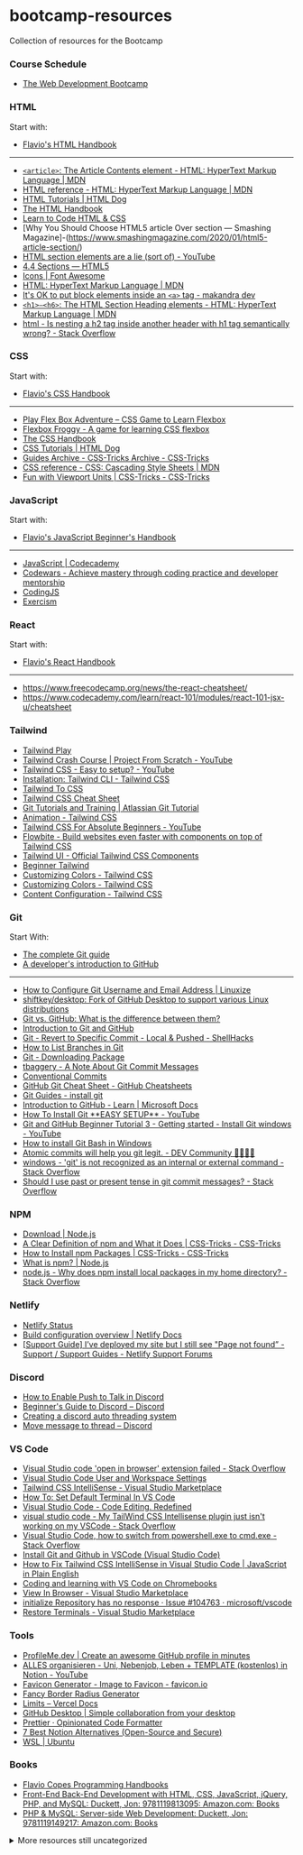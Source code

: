 # bootcamp-resources
Collection of resources for the Bootcamp

### Course Schedule

- [The Web Development Bootcamp](https://bootcamp.dev/schedule/)

### HTML

Start with: 

- [Flavio's HTML Handbook](https://www.freecodecamp.org/news/the-html-handbook/)
---
- [```<article>```: The Article Contents element - HTML: HyperText Markup Language | MDN](https://developer.mozilla.org/en-US/docs/Web/HTML/Element/article)
- [HTML reference - HTML: HyperText Markup Language | MDN](https://developer.mozilla.org/en-US/docs/Web/HTML/Reference)
- [HTML Tutorials | HTML Dog](https://htmldog.com/guides/html/)
- [The HTML Handbook](https://www.freecodecamp.org/news/the-html-handbook/)
- [Learn to Code HTML & CSS](https://learn.shayhowe.com/html-css/)
- [Why You Should Choose HTML5 article Over section — Smashing Magazine]-(https://www.smashingmagazine.com/2020/01/html5-article-section/)
- [HTML section elements are a lie (sort of) - YouTube](https://www.youtube.com/watch?v=ULdkpU51hTQ)
- [4.4 Sections — HTML5](https://www.w3.org/TR/2013/CR-html5-20130806/sections.html#the-article-element)
- [Icons | Font Awesome](https://fontawesome.com/icons)
- [HTML: HyperText Markup Language | MDN](https://developer.mozilla.org/en-US/docs/Web/HTML)
- [It's OK to put block elements inside an ```<a>``` tag - makandra dev](https://makandracards.com/makandra/43549-it-s-ok-to-put-block-elements-inside-an-a-tag)
- [```<h1>–<h6>```: The HTML Section Heading elements - HTML: HyperText Markup Language | MDN](https://developer.mozilla.org/en-US/docs/Web/HTML/Element/Heading_Elements)
- [html - Is nesting a h2 tag inside another header with h1 tag semantically wrong? - Stack Overflow](https://stackoverflow.com/questions/17363465/is-nesting-a-h2-tag-inside-another-header-with-h1-tag-semantically-wrong#17371139)


### CSS

Start with: 

- [Flavio's CSS Handbook](https://www.freecodecamp.org/news/the-css-handbook-a-handy-guide-to-css-for-developers-b56695917d11/)
---
- [Play Flex Box Adventure – CSS Game to Learn Flexbox](https://codingfantasy.com/games/flexboxadventure)
- [Flexbox Froggy - A game for learning CSS flexbox](https://flexboxfroggy.com/)
- [The CSS Handbook](https://flaviocopes.com/page/css-handbook/)
- [CSS Tutorials | HTML Dog](https://htmldog.com/guides/css/)
- [Guides Archive - CSS-Tricks Archive - CSS-Tricks](https://css-tricks.com/guides/)
- [CSS reference - CSS: Cascading Style Sheets | MDN](https://developer.mozilla.org/en-US/docs/Web/CSS/Reference)
- [Fun with Viewport Units | CSS-Tricks - CSS-Tricks](https://css-tricks.com/fun-viewport-units/)

### JavaScript

Start with:

- [Flavio's JavaScript Beginner's Handbook](https://www.freecodecamp.org/news/the-complete-javascript-handbook-f26b2c71719c/)
---
- [JavaScript | Codecademy](https://www.codecademy.com/resources/docs/javascript)
- [Codewars - Achieve mastery through coding practice and developer mentorship](https://www.codewars.com/)
- [CodingJS](https://the-winter.github.io/codingjs/)
- [Exercism](https://exercism.org/)

### React

Start with:

- [Flavio's React Handbook](https://www.freecodecamp.org/news/react-beginner-handbook/)
---
- https://www.freecodecamp.org/news/the-react-cheatsheet/
- https://www.codecademy.com/learn/react-101/modules/react-101-jsx-u/cheatsheet

### Tailwind

- [Tailwind Play](https://play.tailwindcss.com/)
- [Tailwind Crash Course | Project From Scratch - YouTube](https://www.youtube.com/watch?v=dFgzHOX84xQ)
- [Tailwind CSS - Easy to setup? - YouTube](https://www.youtube.com/watch?v=RUVLnECJNrw)
- [Installation: Tailwind CLI - Tailwind CSS](https://tailwindcss.com/docs/installation)
- [Tailwind To CSS](https://tailwind-to-css.vercel.app/)
- [Tailwind CSS Cheat Sheet](https://nerdcave.com/tailwind-cheat-sheet)
- [Git Tutorials and Training | Atlassian Git Tutorial](https://www.atlassian.com/git/tutorials)
- [Animation - Tailwind CSS](https://tailwindcss.com/docs/animation)
- [Tailwind CSS For Absolute Beginners - YouTube](https://www.youtube.com/watch?v=j_5-LISy9Qg)
- [Flowbite - Build websites even faster with components on top of Tailwind CSS](https://flowbite.com/)
- [Tailwind UI - Official Tailwind CSS Components](https://tailwindui.com/)
- [Beginner Tailwind](https://chrissev.gumroad.com/l/beginner-tailwind/nerds-unite)
- [Customizing Colors - Tailwind CSS](https://tailwindcss.com/docs/customizing-colors#adding-additional-colors)
- [Customizing Colors - Tailwind CSS](https://tailwindcss.com/docs/customizing-colors)
- [Content Configuration - Tailwind CSS](https://tailwindcss.com/docs/content-configuration)

### Git

Start With:

- [The complete Git guide](https://flaviocopes.com/git/)
- [A developer's introduction to GitHub](https://flaviocopes.com/github/)
---
- [How to Configure Git Username and Email Address | Linuxize](https://linuxize.com/post/how-to-configure-git-username-and-email/)
- [shiftkey/desktop: Fork of GitHub Desktop to support various Linux distributions](https://github.com/shiftkey/desktop)
- [Git vs. GitHub: What is the difference between them?](https://www.theserverside.com/video/Git-vs-GitHub-What-is-the-difference-between-them)
- [Introduction to Git and GitHub](https://www.w3schools.com/git/git_intro.asp?remote=github)
- [Git - Revert to Specific Commit - Local & Pushed - ShellHacks](https://www.shellhacks.com/git-revert-to-specific-commit-local-pushed/)
- [How to List Branches in Git](https://www.makeuseof.com/git-list-branch/)
- [Git - Downloading Package](https://git-scm.com/download/mac)
- [tbaggery - A Note About Git Commit Messages](https://tbaggery.com/2008/04/19/a-note-about-git-commit-messages.html)
- [Conventional Commits](https://www.conventionalcommits.org/en/v1.0.0/)
- [GitHub Git Cheat Sheet - GitHub Cheatsheets](https://training.github.com/downloads/github-git-cheat-sheet/)
- [Git Guides - install git](https://github.com/git-guides/install-git)
- [Introduction to GitHub - Learn | Microsoft Docs](https://docs.microsoft.com/en-us/learn/modules/introduction-to-github/)
- [How To Install Git \*\*EASY SETUP\*\* - YouTube](https://www.youtube.com/watch?v=xoZH_4Fgwj8)
- [Git and GitHub Beginner Tutorial 3 - Getting started - Install Git windows - YouTube](https://www.youtube.com/watch?v=sBTAkHOxvOk)
- [How to install Git Bash in Windows](https://www.educative.io/edpresso/how-to-install-git-bash-in-windows)
- [Atomic commits will help you git legit. - DEV Community 👩‍💻👨‍💻](https://dev.to/paulinevos/atomic-commits-will-help-you-git-legit-35i7)
- [windows - 'git' is not recognized as an internal or external command - Stack Overflow](https://stackoverflow.com/questions/4492979/git-is-not-recognized-as-an-internal-or-external-command)
- [Should I use past or present tense in git commit messages? - Stack Overflow](https://stackoverflow.com/questions/3580013/should-i-use-past-or-present-tense-in-git-commit-messages#:~:text=The%20commit%20message%20should%20be%20imperative%2C%20present%20tense%20because%20with,used%20outside%20its%20original%20context)

### NPM

- [Download | Node.js](https://nodejs.org/en/download/)
- [A Clear Definition of npm and What it Does | CSS-Tricks - CSS-Tricks](https://css-tricks.com/a-clear-definition-of-npm-and-what-it-does/)
- [How to Install npm Packages | CSS-Tricks - CSS-Tricks](https://css-tricks.com/how-to-install-npm-packages/)
- [What is npm? | Node.js](https://nodejs.org/en/knowledge/getting-started/npm/what-is-npm/)
- [node.js - Why does npm install local packages in my home directory? - Stack Overflow](https://stackoverflow.com/questions/50894761/why-does-npm-install-local-packages-in-my-home-directory)

### Netlify

- [Netlify Status](https://www.netlifystatus.com/)
- [Build configuration overview | Netlify Docs](https://docs.netlify.com/configure-builds/overview/)
- [\[Support Guide\] I’ve deployed my site but I still see "Page not found” - Support / Support Guides - Netlify Support Forums](https://answers.netlify.com/t/support-guide-i-ve-deployed-my-site-but-i-still-see-page-not-found/125)

### Discord

- [How to Enable Push to Talk in Discord](https://www.howtogeek.com/662101/how-to-enable-push-to-talk-in-discord/)
- [Beginner's Guide to Discord – Discord](https://support.discord.com/hc/en-us/articles/360045138571-Beginner-s-Guide-to-Discord)
- [Creating a discord auto threading system](https://daily-dev-tips.com/posts/creating-a-discord-auto-threading-system/)
- [Move message to thread – Discord](https://support.discord.com/hc/en-us/community/posts/4405199061399-Move-message-to-thread)

### VS Code

- [Visual Studio code 'open in browser' extension failed - Stack Overflow](https://stackoverflow.com/questions/52739426/visual-studio-code-open-in-browser-extension-failed)
- [Visual Studio Code User and Workspace Settings](https://code.visualstudio.com/docs/getstarted/settings)
- [Tailwind CSS IntelliSense - Visual Studio Marketplace](https://marketplace.visualstudio.com/items?itemName=bradlc.vscode-tailwindcss)
- [How To: Set Default Terminal In VS Code](https://www.shanebart.com/set-default-vscode-terminal/)
- [Visual Studio Code - Code Editing. Redefined](https://code.visualstudio.com/)
- [visual studio code - My TailWind CSS Intellisense plugin just isn't working on my VSCode - Stack Overflow](https://stackoverflow.com/questions/61343447/my-tailwind-css-intellisense-plugin-just-isnt-working-on-my-vscode)
- [Visual Studio Code, how to switch from powershell.exe to cmd.exe - Stack Overflow](https://stackoverflow.com/questions/42729130/visual-studio-code-how-to-switch-from-powershell-exe-to-cmd-exe)
- [Install Git and Github in VSCode (Visual Studio Code)](https://www.jcchouinard.com/install-git-in-vscode/)
- [How to Fix Tailwind CSS IntelliSense in Visual Studio Code | JavaScript in Plain English](https://javascript.plainenglish.io/how-to-fix-tailwind-css-intellisense-in-visual-studio-code-3dede794df21)
- [Coding and learning with VS Code on Chromebooks](https://code.visualstudio.com/blogs/2020/12/03/chromebook-get-started)
- [View In Browser - Visual Studio Marketplace](https://marketplace.visualstudio.com/items?itemName=qinjia.view-in-browser&ssr=false) 
- [initialize Repository has no response · Issue #104763 · microsoft/vscode](https://github.com/microsoft/vscode/issues/104763)
- [Restore Terminals - Visual Studio Marketplace](https://marketplace.visualstudio.com/items?itemName=EthanSK.restore-terminals)

### Tools

- [ProfileMe.dev | Create an awesome GitHub profile in minutes](https://www.profileme.dev/)
- [ALLES organisieren - Uni, Nebenjob, Leben + TEMPLATE (kostenlos) in Notion - YouTube](https://www.youtube.com/watch?v=mwBpUPv4IHc)
- [Favicon Generator - Image to Favicon - favicon.io](https://favicon.io/favicon-converter/)
- [Fancy Border Radius Generator](https://9elements.github.io/fancy-border-radius/)
- [Limits – Vercel Docs](https://vercel.com/docs/concepts/limits/overview)
- [GitHub Desktop | Simple collaboration from your desktop](https://desktop.github.com/)
- [Prettier · Opinionated Code Formatter](https://prettier.io/)
- [7 Best Notion Alternatives (Open-Source and Secure)](https://notionmax.com/best-notion-alternatives/)
- [WSL | Ubuntu](https://ubuntu.com/wsl)

### Books

- [Flavio Copes Programming Handbooks](https://flaviocopes.com/page/ebooks-links/)
- [Front-End Back-End Development with HTML, CSS, JavaScript, jQuery, PHP, and MySQL: Duckett, Jon: 9781119813095: Amazon.com: Books](https://www.amazon.com/Front-End-Back-End-Development-JavaScript-jQuery/dp/1119813093/ref=mp_s_a_1_3?crid=1HQDQ5URKG4H4&keywords=jon+duckett&qid=1649438334&sprefix=jon+duckett%2Caps%2C206&sr=8-3)
- [PHP & MySQL: Server-side Web Development: Duckett, Jon: 9781119149217: Amazon.com: Books](https://www.amazon.com/PHP-MySQL-Server-side-Web-Development/dp/1119149215)

<details><summary>More resources still uncategorized</summary>
<p>

[Pakete & Preise - Impressum-Service Anschrift.net | Unsere Anschriften](https://anschrift.net/pakete/)

[JTK on Twitter: "Someone reminded me today of the deep, deep emotional difficulty that comes with learning to code. The disappointment, frustration, fear, feelings of inadequacy. Fr fr emotional regulation is a soooort of huge part of learning to code. And not an easy one either" / Twitter](https://twitter.com/heyJTK/status/1511880358307975172?t=FEjfuCrKgXL2okjfp8jJ8Q&s=19)

[Responsive design made easy - YouTube](https://www.youtube.com/watch?v=bn-DQCifeQQ)

[Brandon Burton – Medium](https://medium.com/@BaronOfMcFarren)

[One more success story from a self-taught... - DEV Community 👩‍💻👨‍💻](https://dev.to/mvqdev/one-more-success-story-from-a-self-taught-4n67)

[Danny Thompson on Twitter: "My biggest regret before landing my first job in tech was not having a basic understanding of Git and version control. Here are some of the most important commands you NEED TO KNOW and a step by step guide to have you comfortable with on the job tasks." / Twitter](https://twitter.com/DThompsonDev/status/1508383461639397381)

[Working Blind Episode 1 - Meet Florian, a Blind Programmer - Catch These Words](https://catchthesewords.com/working-blind-episode-1-meet-florian-a-blind-programmer/)

[Zettelkasten Method With Obsidian- How to Take Smart Notes(With Examples) | by Prakash Joshi Pax | Medium](https://beingpax.medium.com/zettelkasten-method-with-obsidian-how-to-take-smart-notes-with-examples-cdaf348febbd)

[Applied Accessibility: Wrap Content in the article Element | freeCodeCamp.org](https://www.freecodecamp.org/learn/responsive-web-design/applied-accessibility/wrap-content-in-the-article-element)

[Mariana Trench of Codewars - Among the Branches](https://katiemarie.hashnode.dev/series/codewars)

[Turn on and off dark mode on Chrome (1-min easy guide)](https://www.wisestamp.com/blog/dark-mode-chrome/) 
</p>
</details>
